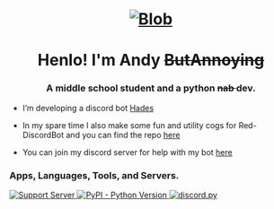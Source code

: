 <h1 align="center">
  <a href="https://github.com/AndyButAnnoying/AndyCogs"><img src="https://cdn.discordapp.com/icons/321845546534830085/a_650fa1ce364722e61d08b2d7280dc18f.jpg" alt="Blob"></a>
</h1>
<h1 align="center">Henlo! I'm Andy <strike> ButAnnoying </strike></h1>
<h3 align="center">A middle school student and a python <strike> nab </strike> dev.</h3>

- I’m developing a discord bot [Hades](https://discord.com/oauth2/authorize?client_id=760182060542984203&scope=bot&permissions=940043318)

- In my spare time I also make some fun and utility cogs for Red-DiscordBot and you can find the repo [here](https://github.com/AndyButAnnoying/AndyCogs)

 - You can join my discord server for help with my bot [here](https://discord.gg/nVcZQt7mqk)
 
 <h3 align="left"> Apps, Languages, Tools, and Servers.</h3>
 <p align="left">
  <a href="https://discord.gg/nVcZQt7mqk">
    <img src="https://discordapp.com/api/guilds/779170711305715764/widget.png?style=shield" alt="Support Server">
  </a>
  <a href="https://www.python.org/downloads/">
    <img alt="PyPI - Python Version" src="https://img.shields.io/pypi/pyversions/Red-Discordbot">
  </a>
  <a href="https://github.com/Rapptz/discord.py/">
     <img src="https://img.shields.io/badge/discord-py-blue.svg" alt="discord.py">
  </a>
</p>

